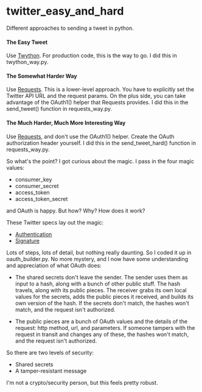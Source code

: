 # twitter_easy_and_hard

Different approaches to sending a tweet in python.

#### The Easy Tweet

Use [Twython](https://github.com/ryanmcgrath/twython). For production code, this is the way to go. I did this in twython_way.py.

#### The Somewhat Harder Way

Use [Requests](https://2.python-requests.org/en/master/). This is a lower-level approach. You have to explicitly set the Twitter API URL and the request params. On the plus side, you can take advantage of the OAuth1() helper that Requests provides. I did this in the send_tweet() function in requests_way.py.

#### The Much Harder, Much More Interesting Way

Use [Requests](https://2.python-requests.org/en/master/), and don't use the OAuth1() helper. Create the OAuth authorization header yourself. I did this in the send_tweet_hard() function in requests_way.py.

So what's the point? I got curious about the magic. I pass in the four magic values:

* consumer_key
* consumer_secret
* access_token
* access_token_secret

and OAuth is happy. But how? Why? How does it work?

These Twitter specs lay out the magic:

* [Authentication](https://developer.twitter.com/en/docs/basics/authentication/guides/authorizing-a-request.html)
* [Signature](https://developer.twitter.com/en/docs/basics/authentication/guides/creating-a-signature.html)

Lots of steps, lots of detail, but nothing really daunting. So I coded it up in oauth_builder.py. No more mystery, and I now have some understanding and appreciation of what OAuth does:

* The shared secrets don't leave the sender. The sender uses them as input to a hash, along with a bunch of other public stuff. The hash travels, along with its public pieces. The receiver grabs its own local values for the secrets, adds the public pieces it received, and builds its own version of the hash. If the secrets don't match, the hashes won't match, and the request isn't authorized.

* The public pieces are a bunch of OAuth values and the details of the request: http method, url, and parameters. If someone tampers with the request in transit and changes any of these, the hashes won't match, and the request isn't authorized.

So there are two levels of security:
* Shared secrets
* A tamper-resistant message

I'm not a crypto/security person, but this feels pretty robust.

